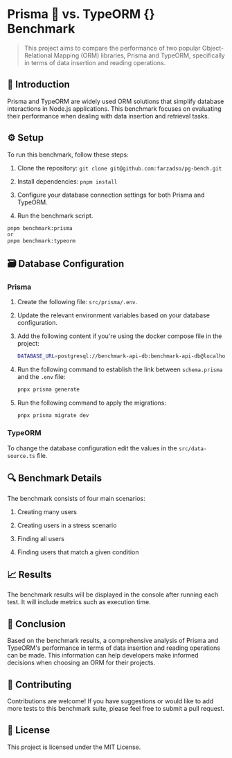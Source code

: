 # Prisma 💎 vs. TypeORM {} Benchmark

> This project aims to compare the performance of two popular Object-Relational Mapping (ORM) libraries, Prisma and TypeORM, specifically in terms of data insertion and reading operations.

## 🌟 Introduction

Prisma and TypeORM are widely used ORM solutions that simplify database interactions in Node.js applications. This benchmark focuses on evaluating their performance when dealing with data insertion and retrieval tasks.

## ⚙️ Setup

To run this benchmark, follow these steps:

1. Clone the repository: `git clone git@github.com:farzadso/pg-bench.git`

2. Install dependencies: `pnpm install`

3. Configure your database connection settings for both Prisma and TypeORM.

4. Run the benchmark script.

```bash
pnpm benchmark:prisma
or
pnpm benchmark:typeorm
```

## 🗃️ Database Configuration

### Prisma

1. Create the following file: `src/prisma/.env`.

2. Update the relevant environment variables based on your database configuration.

3. Add the following content if you're using the docker compose file in the project:

    ```bash
    DATABASE_URL=postgresql://benchmark-api-db:benchmark-api-db@localhost:9120/benchmark-api-db
    ```

4. Run the following command to establish the link between `schema.prisma` and the `.env` file:

    ```bash
    pnpx prisma generate
    ```

5. Run the following command to apply the migrations:

    ```bash
    pnpx prisma migrate dev
    ```

### TypeORM

To change the database configuration edit the values in the `src/data-source.ts` file.

## 🔍 Benchmark Details

The benchmark consists of four main scenarios:

1. Creating many users

2. Creating users in a stress scenario

3. Finding all users

4. Finding users that match a given condition

## 📈 Results

The benchmark results will be displayed in the console after running each test. It will include metrics such as execution time.

## 🎯 Conclusion

Based on the benchmark results, a comprehensive analysis of Prisma and TypeORM's performance in terms of data insertion and reading operations can be made. This information can help developers make informed decisions when choosing an ORM for their projects.

## 👥 Contributing

Contributions are welcome! If you have suggestions or would like to add more tests to this benchmark suite, please feel free to submit a pull request.

## 📜 License

This project is licensed under the MIT License.
